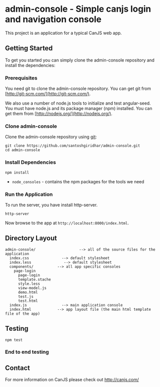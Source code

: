 # admin-console - Simple canjs login and navigation console

This project is an application for a typical CanJS web app.

## Getting Started

To get you started you can simply clone the admin-console repository and install the dependencies:

### Prerequisites

You need git to clone the admin-console repository. You can get git from
[http://git-scm.com/](http://git-scm.com/).

We also use a number of node.js tools to initialize and test angular-seed. You must have node.js and
its package manager (npm) installed.  You can get them from [http://nodejs.org/](http://nodejs.org/).

### Clone admin-console

Clone the admin-console repository using [git][git]:

```
git clone https://github.com/santoshgiridhar/admin-console.git
cd admin-console
```

### Install Dependencies

```
npm install
```

* `node_consoles` - contains the npm packages for the tools we need

### Run the Application

To run the server, you have install http-server.
```
http-server
```

Now browse to the app at `http://localhost:8000/index.html`.


## Directory Layout

```
admin-console/                    --> all of the source files for the application
  index.css               --> default stylesheet
  index.less               --> default stylesheet
  components/           --> all app specific consoles
    page-login
      page-login
      template.stache
      style.less
      view-model.js
      demo.html
      test.js
      test.html    
  index.js                --> main application console
  index.html            --> app layout file (the main html template file of the app)
```

## Testing

```
npm test
```

### End to end testing

## Contact

For more information on CanJS please check out http://canjs.com/

[git]: http://git-scm.com/
[canjs]: http://canjs.com/
[stealjs]: http://stealjs.com/
[npm]: https://www.npmjs.org/
[node]: http://nodejs.org
[http-server]: https://github.com/nodeapps/http-server
